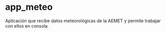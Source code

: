 # app_meteo
Aplicación que recibe datos meteorológicas de la AEMET y permite trabajar con ellos en consola.
